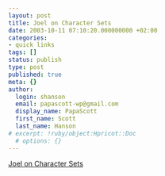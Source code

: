 ```yaml
---
layout: post
title: Joel on Character Sets
date: 2003-10-11 07:10:20.000000000 +02:00
categories:
- quick links
tags: []
status: publish
type: post
published: true
meta: {}
author:
  login: shanson
  email: papascott-wp@gmail.com
  display_name: PapaScott
  first_name: Scott
  last_name: Hanson
# excerpt: !ruby/object:Hpricot::Doc
  # options: {}
---
```

<p><a title="He starts by dissing PHP, that got my attention. But he's right." href="http://www.joelonsoftware.com/articles/Unicode.html">Joel on Character Sets</a></p>

